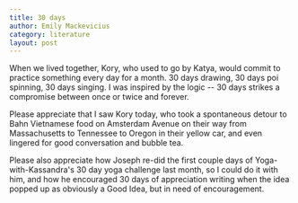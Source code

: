 ```yaml
---
title: 30 days
author: Emily Mackevicius
category: literature
layout: post
---
```


When we lived together, Kory, who used to go by Katya, would commit to practice something every day for a month.  30 days drawing, 30 days poi spinning, 30 days singing. I was inspired by the logic -- 30 days strikes a compromise between once or twice and forever. 

Please appreciate that I saw Kory today, who took a spontaneous detour to Bahn Vietnamese food on Amsterdam Avenue on their way from Massachusetts to Tennessee to Oregon in their yellow car, and even lingered for good conversation and bubble tea.

Please also appreciate how Joseph re-did the first couple days of Yoga-with-Kassandra's 30 day yoga challenge last month, so I could do it with him, and how he encouraged 30 days of appreciation writing when the idea popped up as obviously a Good Idea, but in need of encouragement.
